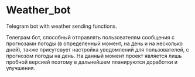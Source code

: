 # Weather_bot
Telegram bot with weather sending functions.

Телеграм бот, способный отправлять пользователям сообщения с прогнозами погоды (в определенный момент, на день и на несколько дней), также присутсвует настройка уведомлений для пользователей, с прогнозом погоды на день. На данный момент проект является лишь пробной версией поэтому в дальнейшем планируются доработки и улучшения.
